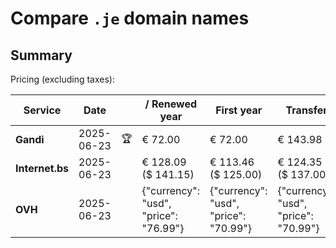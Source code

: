 # Compare `.je` domain names

## Summary

Pricing (excluding taxes):

| Service | Date |  | / Renewed year | First year | Transfer | Restoration |
|--|--|--|--|--|--|--|
| **Gandi** | 2025-06-23 | 🏆 | € 72.00 | € 72.00 | € 143.98 | € 120.00 |
| **Internet.bs** | 2025-06-23 |  | € 128.09<br>($ 141.15) | € 113.46<br>($ 125.00) | € 124.35<br>($ 137.00) | € 227.95<br>($ 251.19) |
| **OVH** | 2025-06-23 |  | {"currency": "usd", "price": "76.99"} | {"currency": "usd", "price": "70.99"} | {"currency": "usd", "price": "70.99"} |  |
